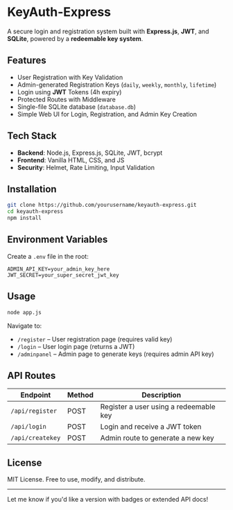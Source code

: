 # KeyAuth-Express

A secure login and registration system built with **Express.js**, **JWT**, and **SQLite**, powered by a **redeemable key system**.

## Features

* User Registration with Key Validation
* Admin-generated Registration Keys (`daily`, `weekly`, `monthly`, `lifetime`)
* Login using **JWT** Tokens (4h expiry)
* Protected Routes with Middleware
* Single-file SQLite database (`database.db`)
* Simple Web UI for Login, Registration, and Admin Key Creation

## Tech Stack

* **Backend**: Node.js, Express.js, SQLite, JWT, bcrypt
* **Frontend**: Vanilla HTML, CSS, and JS
* **Security**: Helmet, Rate Limiting, Input Validation

## Installation

```bash
git clone https://github.com/yourusername/keyauth-express.git
cd keyauth-express
npm install
```

## Environment Variables

Create a `.env` file in the root:

```
ADMIN_API_KEY=your_admin_key_here
JWT_SECRET=your_super_secret_jwt_key
```

## Usage

```bash
node app.js
```

Navigate to:

* `/register` – User registration page (requires valid key)
* `/login` – User login page (returns a JWT)
* `/adminpanel` – Admin page to generate keys (requires admin API key)

## API Routes

| Endpoint         | Method | Description                            |
| ---------------- | ------ | -------------------------------------- |
| `/api/register`  | POST   | Register a user using a redeemable key |
| `/api/login`     | POST   | Login and receive a JWT token          |
| `/api/createkey` | POST   | Admin route to generate a new key      |

## License

MIT License. Free to use, modify, and distribute.

---

Let me know if you'd like a version with badges or extended API docs!
